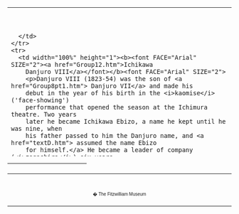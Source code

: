 <html>

<head>

<title>Info</title>
</head>



<div align="center">
  <center>
  <table border="0" width="100%" cellpadding="0" cellspacing="4" height="335">
    <tr>
      <td width="100%" height="24">

<p><font face="Times New Roman" color="#000080"><b><big>&nbsp;</big></b></font></p>

      </td>
    </tr>
    <tr>
      <td width="100%" height="1"><b><font FACE="Arial" SIZE="2"><a href="Group12.htm">Ichikawa
        Danjuro VIII</a></font></b><font FACE="Arial" SIZE="2">
        <p>Danjuro VIII (1823-54) was the son of <a href="Group8pt1.htm"> Danjuro VII</a> and made his
        debut in the year of his birth in the <i>kaomise</i> ('face-showing')
        performance that opened the season at the Ichimura theatre. Two years
        later he became Ichikawa Ebizo, a name he kept until he was nine, when
        his father passed to him the Danjuro name, and <a href="textD.htm"> assumed the name Ebizo
        for himself.</a> He became a leader of company (<i>zagashira</i>) six years
        later in 1838.</p>
        <p>Like his father, Danjuro VIII excelled in the <i>aragoto</i>
        ('rough-stuff') roles for which the Ichikawa lineage was famous. But as
        well as audacious young heroes, he was also extremely successful in the
        various roles of young lover (<i>nimaime</i>). Together with his good
        looks, this made him especially popular with female fans. When he played
        <a href="Group5.htm">Sukeroku,</a> in which he had to immerse himself in a barrel of water, the
        water was subsequently sold at exorbitant cost to avid admirers. Even
        when he had to appear as Yosaburo with a scarred face, pastry shops
        sold beanpaste buns with cracked outer skins called 'Yosaburo buns,
        which were devoured by the actor's fans. Despite his success, or even
        because of it, he was plagued by personal problems, perhaps exacerbated
        by his early achievements and the jealousy this caused among older
        actors. In 1854, during a tour of performances in Osaka with his father,
        he was found in his inn with his wrists slashed. He was suffering from
        massive debts, caused by his lifestyle, which emulated the excesses of
        his father.</font></td>
    </tr>
  </table>
  </center>
</div>
  <table border="0" cellpadding="0" width="100%" cellspacing="4" height="7">
    <tr>
      <td width="74%" valign="top" height="3">
      <p align="center"><font face="Arial" size="2"><a href="texthomepage.htm">Back
      to Home Page</a></font>
      </td>
    </tr>
  </table>
<div align="center">
  <center>
  <table border="0" cellpadding="0" width="100%" cellspacing="4">
    <tr>
      <td width="26%">
        <p align="center">
        <br>
        <font FACE="Arial" size="1">� The Fitzwilliam Museum</font></p>
      </td>
    </tr>
  </table>
  </center>
</div>
</body>
</html>
